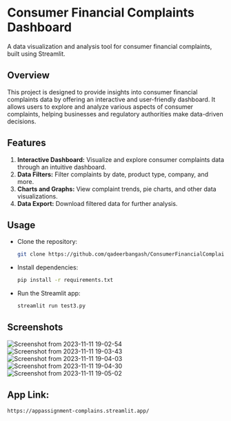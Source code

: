# Consumer Financial Complaints Dashboard

A data visualization and analysis tool for consumer financial complaints, built using Streamlit.

## Overview

This project is designed to provide insights into consumer financial complaints data by offering an interactive and user-friendly dashboard. It allows users to explore and analyze various aspects of consumer complaints, helping businesses and regulatory authorities make data-driven decisions.

## Features

1. **Interactive Dashboard:** Visualize and explore consumer complaints data through an intuitive dashboard.
2. **Data Filters:** Filter complaints by date, product type, company, and more.
3. **Charts and Graphs:** View complaint trends, pie charts, and other data visualizations.
4. **Data Export:** Download filtered data for further analysis.

## Usage
- Clone the repository:
	```bash
	git clone https://github.com/qadeerbangash/ConsumerFinancialComplaints.git

- Install dependencies:
  	```bash
	pip install -r requirements.txt

- Run the Streamlit app:
  	```bash
	streamlit run test3.py

## Screenshots
![Screenshot from 2023-11-11 19-02-54](https://github.com/qadeerbangash/ConsumerFinancialComplaints/assets/64665560/87e51d94-64e3-4300-a659-86ef91d4e680)
![Screenshot from 2023-11-11 19-03-43](https://github.com/qadeerbangash/ConsumerFinancialComplaints/assets/64665560/6a0b5227-de06-4b1e-9f3a-9b351366a49a)
![Screenshot from 2023-11-11 19-04-03](https://github.com/qadeerbangash/ConsumerFinancialComplaints/assets/64665560/1a5256ad-e568-4221-a0d6-32c2fcbc1ff4)
![Screenshot from 2023-11-11 19-04-30](https://github.com/qadeerbangash/ConsumerFinancialComplaints/assets/64665560/c86266eb-ab23-4b5e-8fe0-90e09e5466a0)
![Screenshot from 2023-11-11 19-05-02](https://github.com/qadeerbangash/ConsumerFinancialComplaints/assets/64665560/abd305da-153d-4c6d-a709-53f1e0ee8a18)


## App Link:
	https://appassignment-complains.streamlit.app/
